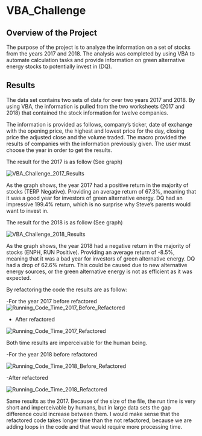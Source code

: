 # VBA_Challenge

## Overview of the Project

The purpose of the project is to analyze the information on a set of stocks from the years 2017 and 2018. The analysis was completed by using VBA to automate calculation tasks and provide information on green alternative energy stocks to potentially invest in (DQ). 

## Results

The data set contains two sets of data for over two years 2017 and 2018. By using VBA, the information is pulled from the two worksheets (2017 and 2018) that contained the stock information for twelve companies. 

The information is provided as follows, company’s ticker, date of exchange with the opening price, the highest and lowest price for the day, closing price the adjusted close and the volume traded. 
The macro provided the results of companies with the information previously given. The user must choose the year in order to get the results.

The result for the 2017 is as follow (See graph)

![VBA_Challenge_2017_Results](https://user-images.githubusercontent.com/98929742/155899324-19593232-69fc-4863-95de-cdc4163991ce.JPG)

As the graph shows, the year 2017 had a positive return in the majority of stocks (TERP Negative). Providing an average return of 67.3%, meaning that it was a good year for investors of green alternative energy. DQ had an impressive 199.4% return, which is no surprise why Steve’s parents would want to invest in.

The result for the 2018 is as follow (See graph)

![VBA_Challenge_2018_Results](https://user-images.githubusercontent.com/98929742/155899971-377ee606-b626-4e4d-a0fa-d300e64ae18e.JPG)

As the graph shows, the year 2018 had a negative return in the majority of stocks (ENPH, RUN Positive). Providing an average return of -8.5%, meaning that it was a bad year for investors of green alternative energy. DQ had a drop of 62.6% return. This could be caused due to new alternative energy sources, or the green alternative energy is not as efficient as it was expected.

By refactoring the code the results are as follow:

-For the year 2017 before refactored
![Running_Code_Time_2017_Before_Refactored](https://user-images.githubusercontent.com/98929742/155901310-223fce9a-eaac-4ccc-a17c-a3006abeaea6.JPG)

- After refactored

![Running_Code_Time_2017_Refactored](https://user-images.githubusercontent.com/98929742/155901325-3fb7f68b-7365-46c9-abe3-89a8368890e9.JPG)

Both time results are imperceivable for the human being.

-For the year 2018 before refactored

![Running_Code_Time_2018_Before_Refactored](https://user-images.githubusercontent.com/98929742/155903251-e36c00b4-2878-4a8d-9deb-8e494742693b.JPG)


-After refactored

![Running_Code_Time_2018_Refactored](https://user-images.githubusercontent.com/98929742/155903258-e59ba7bd-a439-4020-aaef-0e99900c13c5.JPG)


Same results as the 2017. Because of the size of the file, the run time is very short and imperceivable by humans, but in large data sets the gap difference could increase between them. I would make sense that the refactored code takes longer time than the not refactored, because we are adding loops in the code and that would require more processing time. 




